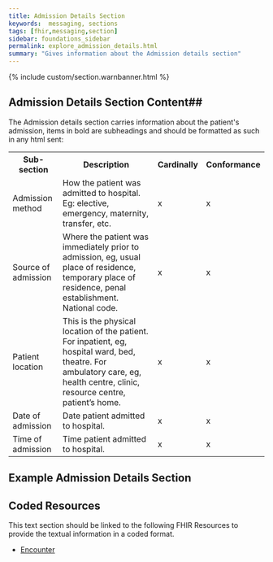 ```yaml
---
title: Admission Details Section
keywords:  messaging, sections
tags: [fhir,messaging,section]
sidebar: foundations_sidebar
permalink: explore_admission_details.html
summary: "Gives information about the Admission details section"
---
```


{% include custom/section.warnbanner.html %}

## Admission Details Section Content##
The Admission details section carries information about the patient's admission, items in bold are subheadings and should be formatted as such in any html sent:

<table width="100%">
<tr>
<th>Sub-section</th>
<th>Description</th>
<th>Cardinally</th>
<th>Conformance</th>
</tr>
<tr>
<td>Admission method</td>
<td>How the patient was admitted to hospital. Eg: elective,
emergency, maternity, transfer, etc.</td>
<td>x</td>
<td>x</td>
</tr>
<tr>
<td>Source of admission</td>
<td>Where the patient was immediately prior to admission, eg, usual place of residence, temporary place of residence, penal establishment. National code.</td>
<td>x</td>
<td>x</td>
</tr>
<tr>
<td>Patient location</td>
<td>This is the physical location of the patient. For inpatient, eg, hospital ward, bed, theatre. For ambulatory care, eg, health centre, clinic, resource centre, patient’s home.</td>
<td>x</td>
<td>x</td>
</tr>
<tr>
<td>Date of admission</td> 
<td>Date patient admitted to hospital.</td>
<td>x</td>
<td>x</td>
</tr>
<tr>
<td>Time of admission</td> 
<td>Time patient admitted to hospital.</td>
<td>x</td>
<td>x</td>
</tr>
</table>

##  Example Admission Details Section ##

<script src="https://gist.github.com/IOPS-DEV/063615bfb87522015e0c37ef7f06d4fd.js"></script>

## Coded Resources ##

This text section should be linked to the following FHIR Resources to provide the textual information in a coded format.

- [Encounter](workflow_encounter.html)






